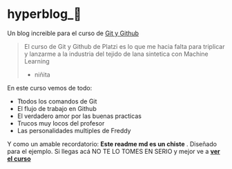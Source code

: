 # hyperblog_💚
Un blog increible para el curso de [Git y Github](https://platzi.com/clases/git-github/ "Git y Github")
> El curso de Git y Github de Platzi es lo que me hacia falta para triplicar y lanzarme a la industria del tejido de lana sintetica con Machine Learning
> - niñita

En este curso vemos de todo:
* Ttodos los comandos de Git
* El flujo de trabajo en Github
* El verdadero amor por las buenas practicas
* Trucos muy locos del profesor
* Las personalidades multiples de Freddy

Y como un amable recordatorio:  **Este readme md es un chiste** . Diseñado para el ejemplo. Si llegas acá NO TE LO TOMES EN SERIO y mejor ve a **[ver el curso](https://platzi.com/clases/git-github/ "ver el curso")**
